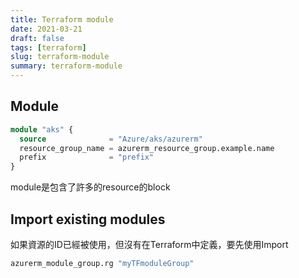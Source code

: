 ```yaml
---
title: Terraform module
date: 2021-03-21
draft: false
tags: [terraform]
slug: terraform-module
summary: terraform-module
---
```


## Module

```terraform
module "aks" {
  source              = "Azure/aks/azurerm"
  resource_group_name = azurerm_resource_group.example.name
  prefix              = "prefix"
}
```

module是包含了許多的resource的block

## Import existing modules

如果資源的ID已經被使用，但沒有在Terraform中定義，要先使用Import

```bash
azurerm_module_group.rg "myTFmoduleGroup"
```

